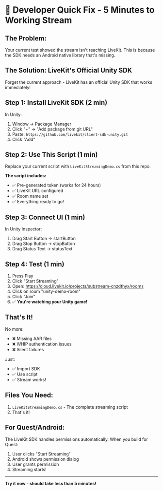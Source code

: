 # 🚀 Developer Quick Fix - 5 Minutes to Working Stream

## The Problem:
Your current test showed the stream isn't reaching LiveKit. This is because the SDK needs an Android native library that's missing.

## The Solution: LiveKit's Official Unity SDK
Forget the current approach - LiveKit has an official Unity SDK that works immediately!

## Step 1: Install LiveKit SDK (2 min)
In Unity:
1. Window → Package Manager
2. Click "+" → "Add package from git URL"
3. Paste: `https://github.com/livekit/client-sdk-unity.git`
4. Click "Add"

## Step 2: Use This Script (1 min)
Replace your current script with `LiveKitStreamingDemo.cs` from this repo.

**The script includes:**
- ✅ Pre-generated token (works for 24 hours)
- ✅ LiveKit URL configured
- ✅ Room name set
- ✅ Everything ready to go!

## Step 3: Connect UI (1 min)
In Unity Inspector:
1. Drag Start Button → startButton
2. Drag Stop Button → stopButton
3. Drag Status Text → statusText

## Step 4: Test (1 min)
1. Press Play
2. Click "Start Streaming"
3. Open: https://cloud.livekit.io/projects/substream-cnzdthyx/rooms
4. Click on room "unity-demo-room"
5. Click "Join"
6. ✅ **You're watching your Unity game!**

## That's It! 

No more:
- ❌ Missing AAR files
- ❌ WHIP authentication issues
- ❌ Silent failures

Just:
- ✅ Import SDK
- ✅ Use script
- ✅ Stream works!

## Files You Need:
1. `LiveKitStreamingDemo.cs` - The complete streaming script
2. That's it!

## For Quest/Android:
The LiveKit SDK handles permissions automatically. When you build for Quest:
1. User clicks "Start Streaming"
2. Android shows permission dialog
3. User grants permission
4. Streaming starts!

---

**Try it now - should take less than 5 minutes!**
